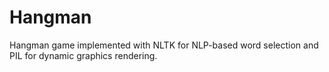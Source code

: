 # Hangman
Hangman game implemented with NLTK for NLP-based word selection and PIL for dynamic graphics rendering.
